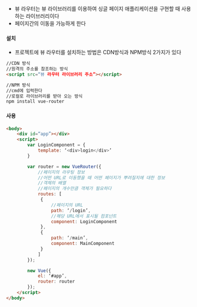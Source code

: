 
- 뷰 라우터는 뷰 라이브러리를 이용하여 싱글 페이지 애플리케이션을 구현할 때 사용하는 라이브러리이다
- 페이지간의 이동을 가능하게 한다

#### 설치
- 프로젝트에 뷰 라우터를 설치하는 방법은 CDN방식과 NPM방식 2가지가 있다

```html
//CDN 방식
//원격의 주소를 참조하는 방식
<script src=“뷰 라우터 라이브러리 주소”></script>

//NPM 방식
//cmd에 입력한다
//로컬로 라이브러리를 받아 오는 방식
npm install vue-router

```

#### 사용


```html
<body>
	<div id=“app”></div>
	<script>
		var LoginComponent = {
			template: ‘<div>login</div>’
		}

		var router = new VueRouter({
			//페이지의 라우팅 정보
			//어떤 URL로 이동했을 때 어떤 페이지가 뿌려질지에 대한 정보 
			//객체의 배열
			//페이지의 개수만큼 객체가 필요하다
			routes: [
			 {
				 //페이지의 URL
				 path: ‘/login’,
				 //해당 URL에서 표시될 컴포넌트
				 component: LoginComponent
			 },
			 {
				 path: ‘/main’,
				 component: MainComponent
			 }
			]
		});

		new Vue({
			el: ‘#app’,
			router: router
		});
	</script>
</body>
```